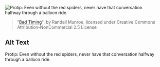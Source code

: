 ![Protip: Even without the red spiders, never have that conversation halfway through a balloon ride.](https://imgs.xkcd.com/comics/bad_timing.png)
> "[Bad Timing](https://xkcd.com/427/)", by Randall Munroe, licensed under Creative Commons Attribution-NonCommercial 2.5 License

## Alt Text
Protip: Even without the red spiders, never have that conversation halfway through a balloon ride.

